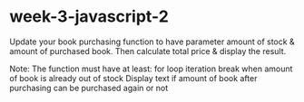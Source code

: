 # week-3-javascript-2

Update your book purchasing function to have parameter amount of stock & amount of purchased book. Then calculate total price & display the result.

Note:
The function must have at least:
for loop iteration
break when amount of book is already out of stock
Display text if amount of book after purchasing can be purchased again or not
